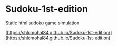 # Sudoku-1st-edition
Static html sudoku game simulation

[https://shlomohal84.github.io/Sudoku-1st-edition/](https://shlomohal84.github.io/Sudoku-1st-edition)

